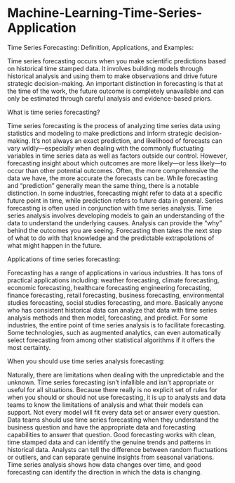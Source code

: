 # Machine-Learning-Time-Series-Application

Time Series Forecasting: Definition, Applications, and Examples:

Time series forecasting occurs when you make scientific predictions based on historical time stamped data. It involves building models through historical analysis and using them to make observations and drive future strategic decision-making. An important distinction in forecasting is that at the time of the work, the future outcome is completely unavailable and can only be estimated through careful analysis and evidence-based priors.


What is time series forecasting?

Time series forecasting is the process of analyzing time series data using statistics and modeling to make predictions and inform strategic decision-making. It’s not always an exact prediction, and likelihood of forecasts can vary wildly—especially when dealing with the commonly fluctuating variables in time series data as well as factors outside our control. However, forecasting insight about which outcomes are more likely—or less likely—to occur than other potential outcomes. Often, the more comprehensive the data we have, the more accurate the forecasts can be. While forecasting and “prediction” generally mean the same thing, there is a notable distinction. In some industries, forecasting might refer to data at a specific future point in time, while prediction refers to future data in general. Series forecasting is often used in conjunction with time series analysis. Time series analysis involves developing models to gain an understanding of the data to understand the underlying causes. Analysis can provide the “why” behind the outcomes you are seeing. Forecasting then takes the next step of what to do with that knowledge and the predictable extrapolations of what might happen in the future.

Applications of time series forecasting:

Forecasting has a range of applications in various industries. It has tons of practical applications including: weather forecasting, climate forecasting, economic forecasting, healthcare forecasting engineering forecasting, finance forecasting, retail forecasting, business forecasting, environmental studies forecasting, social studies forecasting, and more. Basically anyone who has consistent historical data can analyze that data with time series analysis methods and then model, forecasting, and predict. For some industries, the entire point of time series analysis is to facilitate forecasting. Some technologies, such as augmented analytics, can even automatically select forecasting from among other statistical algorithms if it offers the most certainty. 

When you should use time series analysis forecasting:

Naturally, there are limitations when dealing with the unpredictable and the unknown. Time series forecasting isn’t infallible and isn’t appropriate or useful for all situations. Because there really is no explicit set of rules for when you should or should not use forecasting, it is up to analysts and data teams to know the limitations of analysis and what their models can support. Not every model will fit every data set or answer every question. Data teams should use time series forecasting when they understand the business question and have the appropriate data and forecasting capabilities to answer that question. Good forecasting works with clean, time stamped data and can identify the genuine trends and patterns in historical data. Analysts can tell the difference between random fluctuations or outliers, and can separate genuine insights from seasonal variations. Time series analysis shows how data changes over time, and good forecasting can identify the direction in which the data is changing.
